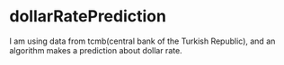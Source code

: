 # dollarRatePrediction
I am using data from tcmb(central bank of the Turkish Republic), and an algorithm makes a prediction about dollar rate.
